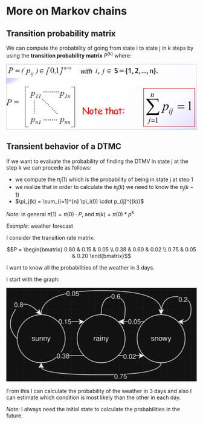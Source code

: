 # More on Markov chains

## Transition probability matrix

We can compute the probability of going from state i to state j in k steps by using the **transition probability matrix** $P^{(k)}$ where:

![](../Screenshots/transition_probability_matrix.png)

## Transient behavior of a DTMC

If we want to evaluate the probability of finding the DTMV in state j at the step k we can procede as follows:

- we compute the $\pi_j(1)$ which is the probability of being in state j at step 1
- we realize that in order to calculate the $\pi_j(k)$ we need to know the $\pi_j(k-1)$
- $\pi_j(k) = \sum_{i=1}^{n} \pi_i(0) \cdot p_{ij}^{(k)}$

*Note:* in general $\pi(1) = \pi(0) \cdot P$, and $\pi(k) = \pi(0) * p^k$

*Example:* weather forecast

I consider the transition rate matrix:

$$P = \begin{bmatrix} 0.80 & 0.15 & 0.05 \\ 0.38 & 0.60 & 0.02 \\ 0.75 & 0.05 & 0.20 \end{bmatrix}$$

I want to know all the probabilities of the weather in 3 days.

I start with the graph:

![sunny_rainy_snowy](../Screenshots/sunny_rainy_snowy.png)

From this I can calculate the probability of the weather in 3 days and also I can estimate which condition is most likely than the other in each day.

*Note:* I always need the initial state to calculate the probabilities in the future.
